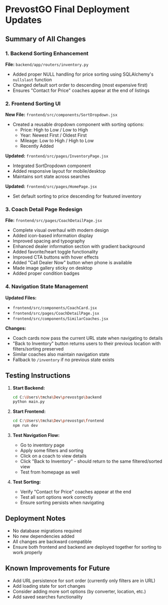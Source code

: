 # PrevostGO Final Deployment Updates

## Summary of All Changes

### 1. Backend Sorting Enhancement
**File:** `backend/app/routers/inventory.py`
- Added proper NULL handling for price sorting using SQLAlchemy's `nullslast` function
- Changed default sort order to descending (most expensive first)
- Ensures "Contact for Price" coaches appear at the end of listings

### 2. Frontend Sorting UI
**New File:** `frontend/src/components/SortDropdown.jsx`
- Created a reusable dropdown component with sorting options:
  - Price: High to Low / Low to High
  - Year: Newest First / Oldest First  
  - Mileage: Low to High / High to Low
  - Recently Added

**Updated:** `frontend/src/pages/InventoryPage.jsx`
- Integrated SortDropdown component
- Added responsive layout for mobile/desktop
- Maintains sort state across searches

**Updated:** `frontend/src/pages/HomePage.jsx`
- Set default sorting to price descending for featured inventory

### 3. Coach Detail Page Redesign
**File:** `frontend/src/pages/CoachDetailPage.jsx`
- Complete visual overhaul with modern design
- Added icon-based information display
- Improved spacing and typography
- Enhanced dealer information section with gradient background
- Added favorite/heart toggle functionality
- Improved CTA buttons with hover effects
- Added "Call Dealer Now" button when phone is available
- Made image gallery sticky on desktop
- Added proper condition badges

### 4. Navigation State Management
**Updated Files:**
- `frontend/src/components/CoachCard.jsx`
- `frontend/src/pages/CoachDetailPage.jsx`
- `frontend/src/components/SimilarCoaches.jsx`

**Changes:**
- Coach cards now pass the current URL state when navigating to details
- "Back to Inventory" button returns users to their previous location with filters/sorting preserved
- Similar coaches also maintain navigation state
- Fallback to `/inventory` if no previous state exists

## Testing Instructions

1. **Start Backend:**
   ```bash
   cd C:\Users\tmcha\Dev\prevostgo\backend
   python main.py
   ```

2. **Start Frontend:**
   ```bash
   cd C:\Users\tmcha\Dev\prevostgo\frontend
   npm run dev
   ```

3. **Test Navigation Flow:**
   - Go to inventory page
   - Apply some filters and sorting
   - Click on a coach to view details
   - Click "Back to Inventory" - should return to the same filtered/sorted view
   - Test from homepage as well

4. **Test Sorting:**
   - Verify "Contact for Price" coaches appear at the end
   - Test all sort options work correctly
   - Ensure sorting persists when navigating

## Deployment Notes

- No database migrations required
- No new dependencies added
- All changes are backward compatible
- Ensure both frontend and backend are deployed together for sorting to work properly

## Known Improvements for Future
- Add URL persistence for sort order (currently only filters are in URL)
- Add loading state for sort changes
- Consider adding more sort options (by converter, location, etc.)
- Add saved searches functionality
